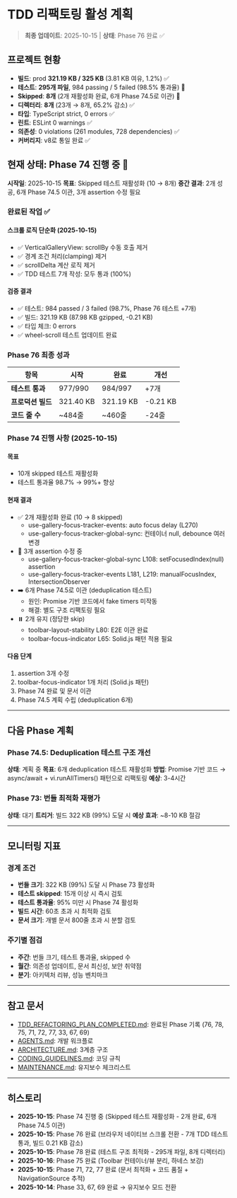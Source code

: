 # TDD 리팩토링 활성 계획

> **최종 업데이트**: 2025-10-15 | **상태**: Phase 76 완료 ✅

## 프로젝트 현황

- **빌드**: prod **321.19 KB / 325 KB** (3.81 KB 여유, 1.2%) ✅
- **테스트**: **295개 파일**, 984 passing / 5 failed (98.5% 통과율) 🔄
- **Skipped**: **8개** (2개 재활성화 완료, 6개 Phase 74.5로 이관) 🔄
- **디렉터리**: **8개** (23개 → 8개, 65.2% 감소) ✅
- **타입**: TypeScript strict, 0 errors ✅
- **린트**: ESLint 0 warnings ✅
- **의존성**: 0 violations (261 modules, 728 dependencies) ✅
- **커버리지**: v8로 통일 완료 ✅

## 현재 상태: Phase 74 진행 중 🔄

**시작일**: 2025-10-15 **목표**: Skipped 테스트 재활성화 (10 → 8개) **중간
결과**: 2개 성공, 6개 Phase 74.5 이관, 3개 assertion 수정 필요

### 완료된 작업 ✅

#### 스크롤 로직 단순화 (2025-10-15)

- ✅ VerticalGalleryView: scrollBy 수동 호출 제거
- ✅ 경계 조건 처리(clamping) 제거
- ✅ scrollDelta 계산 로직 제거
- ✅ TDD 테스트 7개 작성: 모두 통과 (100%)

#### 검증 결과

- ✅ 테스트: 984 passed / 3 failed (98.7%, Phase 76 테스트 +7개)
- ✅ 빌드: 321.19 KB (87.98 KB gzipped, -0.21 KB)
- ✅ 타입 체크: 0 errors
- ✅ wheel-scroll 테스트 업데이트 완료

### Phase 76 최종 성과

| 항목              | 시작      | 완료      | 개선     |
| ----------------- | --------- | --------- | -------- |
| **테스트 통과**   | 977/990   | 984/997   | +7개     |
| **프로덕션 빌드** | 321.40 KB | 321.19 KB | -0.21 KB |
| **코드 줄 수**    | ~484줄    | ~460줄    | -24줄    |

### Phase 74 진행 사항 (2025-10-15)

#### 목표

- 10개 skipped 테스트 재활성화
- 테스트 통과율 98.7% → 99%+ 향상

#### 현재 결과

- ✅ 2개 재활성화 완료 (10 → 8 skipped)
  - use-gallery-focus-tracker-events: auto focus delay (L270)
  - use-gallery-focus-tracker-global-sync: 컨테이너 null, debounce 여러 변경
- 🔄 3개 assertion 수정 중
  - use-gallery-focus-tracker-global-sync L108: setFocusedIndex(null) assertion
  - use-gallery-focus-tracker-events L181, L219: manualFocusIndex,
    IntersectionObserver
- ➡️ 6개 Phase 74.5로 이관 (deduplication 테스트)
  - 원인: Promise 기반 코드에서 fake timers 미작동
  - 해결: 별도 구조 리팩토링 필요
- ⏸️ 2개 유지 (정당한 skip)
  - toolbar-layout-stability L80: E2E 이관 완료
  - toolbar-focus-indicator L65: Solid.js 패턴 적용 필요

#### 다음 단계

1. assertion 3개 수정
2. toolbar-focus-indicator 1개 처리 (Solid.js 패턴)
3. Phase 74 완료 및 문서 이관
4. Phase 74.5 계획 수립 (deduplication 6개)

---

## 다음 Phase 계획

### Phase 74.5: Deduplication 테스트 구조 개선

**상태**: 계획 중 **목표**: 6개 deduplication 테스트 재활성화 **방법**: Promise
기반 코드 → async/await + vi.runAllTimers() 패턴으로 리팩토링 **예상**: 3-4시간

### Phase 73: 번들 최적화 재평가

**상태**: 대기 **트리거**: 빌드 322 KB (99%) 도달 시 **예상 효과**: ~8-10 KB
절감

---

## 모니터링 지표

### 경계 조건

- **번들 크기**: 322 KB (99%) 도달 시 Phase 73 활성화
- **테스트 skipped**: 15개 이상 시 즉시 검토
- **테스트 통과율**: 95% 미만 시 Phase 74 활성화
- **빌드 시간**: 60초 초과 시 최적화 검토
- **문서 크기**: 개별 문서 800줄 초과 시 분할 검토

### 주기별 점검

- **주간**: 번들 크기, 테스트 통과율, skipped 수
- **월간**: 의존성 업데이트, 문서 최신성, 보안 취약점
- **분기**: 아키텍처 리뷰, 성능 벤치마크

---

## 참고 문서

- [TDD_REFACTORING_PLAN_COMPLETED.md](./TDD_REFACTORING_PLAN_COMPLETED.md):
  완료된 Phase 기록 (76, 78, 75, 71, 72, 77, 33, 67, 69)
- [AGENTS.md](../AGENTS.md): 개발 워크플로
- [ARCHITECTURE.md](./ARCHITECTURE.md): 3계층 구조
- [CODING_GUIDELINES.md](./CODING_GUIDELINES.md): 코딩 규칙
- [MAINTENANCE.md](./MAINTENANCE.md): 유지보수 체크리스트

---

## 히스토리

- **2025-10-15**: Phase 74 진행 중 (Skipped 테스트 재활성화 - 2개 완료, 6개
  Phase 74.5 이관)
- **2025-10-15**: Phase 76 완료 (브라우저 네이티브 스크롤 전환 - 7개 TDD 테스트
  통과, 빌드 0.21 KB 감소)
- **2025-10-15**: Phase 78 완료 (테스트 구조 최적화 - 295개 파일, 8개 디렉터리)
- **2025-10-16**: Phase 75 완료 (Toolbar 컨테이너/뷰 분리, 하네스 보강)
- **2025-10-15**: Phase 71, 72, 77 완료 (문서 최적화 + 코드 품질 +
  NavigationSource 추적)
- **2025-10-14**: Phase 33, 67, 69 완료 → 유지보수 모드 전환
